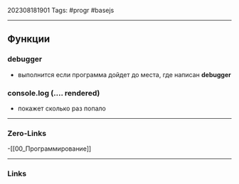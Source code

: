 202308181901
Tags: #progr #basejs 

---
## Функции 

### debugger
- выполнится если программа дойдет до места, где написан **debugger**

### console.log (.... rendered)
- покажет сколько раз попало
---
### Zero-Links
-[[00_Программирование]]

---
### Links
